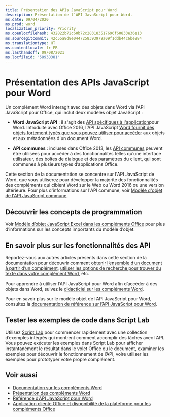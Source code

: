 ```yaml
---
title: Présentation des APIs JavaScript pour Word
description: Présentation de l’API JavaScript pour Word.
ms.date: 09/04/2020
ms.prod: word
localization_priority: Priority
ms.openlocfilehash: 432822b72c60b72c283183517696f60833e36e13
ms.sourcegitcommit: 42c55a8d8e0447258393979a09f1ddb44c6be884
ms.translationtype: HT
ms.contentlocale: fr-FR
ms.lasthandoff: 09/08/2021
ms.locfileid: "58938381"
---
```

# <a name="word-javascript-api-overview"></a>Présentation des APIs JavaScript pour Word

Un complément Word interagit avec des objets dans Word via l’API JavaScript pour Office, qui inclut deux modèles objet JavaScript :

*  **Word JavaScript API** : il s'agit des [API spécifiques à l'application](../../develop/application-specific-api-model.md)pour Word. Introduite avec Office 2016, l'API JavaScript [Word fournit des objets fortement typés que vous pouvez utiliser pour accéder](/javascript/api/word) aux objets et aux métadonnées d'un document Word.

* **API communes** : incluses dans Office 2013, les [API communes](/javascript/api/office) peuvent être utilisées pour accéder à des fonctionnalités telles qu’une interface utilisateur, des boîtes de dialogue et des paramètres du client, qui sont communes à plusieurs types d’applications Office.

Cette section de la documentation se concentre sur l'API JavaScript de Word, que vous utiliserez pour développer la majorité des fonctionnalités des compléments qui ciblent Word sur le Web ou Word 2016 ou une version ultérieure. Pour plus d'informations sur l'API commune, voir [Modèle d'objet de l'API JavaScript commune](../../develop/office-javascript-api-object-model.md).

## <a name="learn-programming-concepts"></a>Découvrir les concepts de programmation

Voir [Modèle d’objet JavaScript Excel dans les compléments Office](../../word/word-add-ins-core-concepts.md) pour plus d’informations sur les concepts importants du modèle d’objet.

## <a name="learn-about-api-capabilities"></a>En savoir plus sur les fonctionnalités des API

Reportez-vous aux autres articles présents dans cette section de la documentation pour découvrir comment [obtenir l’ensemble d’un document à partir d’un complément](../../word/get-the-whole-document-from-an-add-in-for-word.md), [utiliser les options de recherche pour trouver du texte dans votre complément Word](../../word/search-option-guidance.md), etc.

Pour apprendre à utiliser l’API JavaScript pour Word afin d’accéder à des objets dans Word, suivez le [didacticiel sur les compléments Word](../../tutorials/word-tutorial.md).

Pour en savoir plus sur le modèle objet de l’API JavaScript pour Word, consultez la [documentation de référence sur l’API JavaScript pour Word](/javascript/api/word).

## <a name="try-out-code-samples-in-script-lab"></a>Tester les exemples de code dans Script Lab

Utilisez [Script Lab](../../overview/explore-with-script-lab.md) pour commencer rapidement avec une collection d’exemples intégrés qui montrent comment accomplir des tâches avec l’API. Vous pouvez exécuter les exemples dans Script Lab pour afficher instantanément le résultat dans le volet Office ou le document, examiner les exemples pour découvrir le fonctionnement de l’API, voire utiliser les exemples pour prototyper votre propre complément.

## <a name="see-also"></a>Voir aussi

* [Documentation sur les compléments Word](../../word/index.yml)
* [Présentation des compléments Word](../../word/word-add-ins-programming-overview.md)
* [Référence d’API JavaScript pour Word](/javascript/api/word)
* [Application cliente Office et disponibilité de la plateforme pour les compléments Office](../../overview/office-add-in-availability.md)
